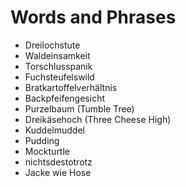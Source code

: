 # Words and Phrases

+ Dreilochstute
+ Waldeinsamkeit
+ Torschlusspanik
+ Fuchsteufelswild
+ Bratkartoffelverhältnis
+ Backpfeifengesicht
+ Purzelbaum (Tumble Tree)
+ Dreikäsehoch (Three Cheese High)
+ Kuddelmuddel 
+ Pudding
+ Mockturtle
+ nichtsdestotrotz
+ Jacke wie Hose
